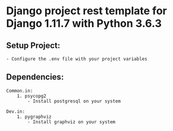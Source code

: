 Django project rest template for Django 1.11.7 with Python 3.6.3
==============================================================

Setup Project:
--------------

    - Configure the .env file with your project variables


Dependencies:
-------------


    Common.in:
        1. psycopg2
            - Install postgresql on your system

    Dev.in:
        1. pygraphviz
            - Install graphviz on your system
